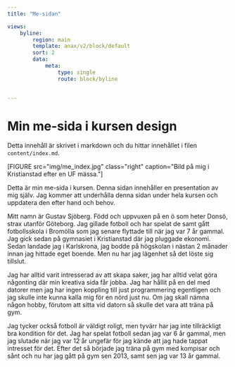 ```yaml
---
title: "Me-sidan"

views:
    byline:
        region: main
        template: anax/v2/block/default
        sort: 2
        data:
            meta:
                type: single
                route: block/byline


---
```

Min me-sida i kursen design
=========================

Detta innehåll är skrivet i markdown och du hittar innehållet i filen `content/index.md`.

<div class="bild_pa_mig">
[FIGURE src="img/me_index.jpg" class="right" caption="Bild på mig i Kristianstad efter en UF mässa."]
</div>

Detta är min me-sida i kursen. Denna sidan innehåller en presentation av mig själv. Jag kommer att underhålla denna sidan under hela kursen och uppdatera den efter hand och behov.


Mitt namn är Gustav Sjöberg. Född och uppvuxen på en ö som heter Donsö, strax utanför Göteborg.
Jag gillade fotboll och har spelat de samt gått fotbollsskola i Bromölla som jag senare flyttade till när jag var 7 år gammal.
Jag gick sedan på gymnasiet i Kristianstad där jag pluggade ekonomi.
Sedan landade jag i Karlskrona, jag bodde på högskolan i nästan 2 månader innan jag hittade eget boende. Men nu har jag lägenhet så det löste sig tillslut.

Jag har alltid varit intresserad av att skapa saker, jag har alltid velat göra någonting där min kreativa sida får jobba.
Jag har hållit på en del med datorer men jag har ingen koppling till just programmering egentligen och jag skulle inte kunna kalla mig för en nörd just nu.
Om jag skall nämna någon hobby, förutom att sitta vid datorn så skulle det vara att träna på gym.

Jag tycker också fotboll är väldigt roligt, men tyvärr har jag inte tillräckligt bra kondition för det.
Jag har spelat fotboll sedan jag var 6 år gammal, men jag slutade när jag var 12 år ungefär för jag kände att jag hade tappat intresset för det.
Efter det så började jag träna på gym med kompisar och sånt och nu har jag gått på gym sen 2013, samt sen jag var 13 år gammal.
